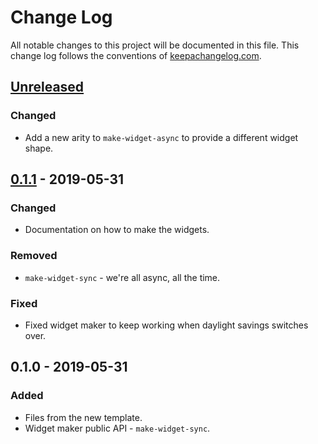 # Change Log
All notable changes to this project will be documented in this file. This change log follows the conventions of [keepachangelog.com](http://keepachangelog.com/).

## [Unreleased]
### Changed
- Add a new arity to `make-widget-async` to provide a different widget shape.

## [0.1.1] - 2019-05-31
### Changed
- Documentation on how to make the widgets.

### Removed
- `make-widget-sync` - we're all async, all the time.

### Fixed
- Fixed widget maker to keep working when daylight savings switches over.

## 0.1.0 - 2019-05-31
### Added
- Files from the new template.
- Widget maker public API - `make-widget-sync`.

[Unreleased]: https://github.com/your-name/uportal-releases/compare/0.1.1...HEAD
[0.1.1]: https://github.com/your-name/uportal-releases/compare/0.1.0...0.1.1
